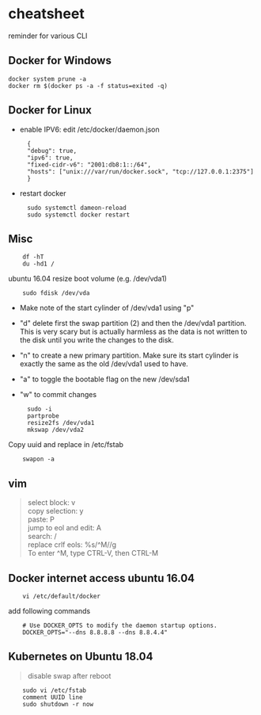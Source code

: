 # cheatsheet
reminder for various CLI

## Docker for Windows

    docker system prune -a
    docker rm $(docker ps -a -f status=exited -q)
    
## Docker for Linux

* enable IPV6: edit /etc/docker/daemon.json

        {
        "debug": true,
        "ipv6": true,
        "fixed-cidr-v6": "2001:db8:1::/64",
        "hosts": ["unix:///var/run/docker.sock", "tcp://127.0.0.1:2375"]
        }
        
* restart docker

        sudo systemctl dameon-reload
        sudo systemctl docker restart

## Misc

        df -hT
        du -hd1 /

ubuntu 16.04 resize boot volume (e.g. /dev/vda1)

        sudo fdisk /dev/vda
        
* Make note of the start cylinder of /dev/vda1 using "p"
* "d" delete first the swap partition (2) and then the /dev/vda1 partition. This is very scary but is actually harmless as the data is not written to the disk until you write the changes to the disk.
* "n" to create a new primary partition. Make sure its start cylinder is exactly the same as the old /dev/vda1 used to have. 
* "a" to toggle the bootable flag on the new /dev/sda1
* "w" to commit changes

        sudo -i
        partprobe
        resize2fs /dev/vda1
        mkswap /dev/vda2


Copy uuid and replace in /etc/fstab
        
        
        swapon -a


## vim

> select block: v  
> copy selection: y  
> paste: P  
> jump to eol and edit: A  
> search: /  
> replace crlf eols: %s/^M//g  
To enter ^M, type CTRL-V, then CTRL-M

## Docker internet access ubuntu 16.04

        vi /etc/default/docker
        
add following commands
        
        # Use DOCKER_OPTS to modify the daemon startup options.
        DOCKER_OPTS="--dns 8.8.8.8 --dns 8.8.4.4"

## Kubernetes on Ubuntu 18.04
>disable swap after reboot

        sudo vi /etc/fstab
        comment UUID line
        sudo shutdown -r now
